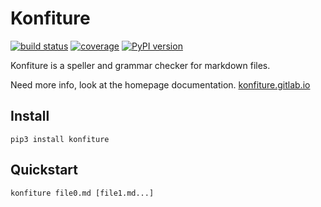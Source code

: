 # Konfiture

[![build status](https://gitlab.com/konfiture/konfiture/badges/master/build.svg)](https://gitlab.com/konfiture/konfiture/commits/master)
[![coverage](https://gitlab.com/konfiture/konfiture/badges/master/coverage.svg?job=coverage)](https://konfiture.gitlab.io/konfiture/coverage)
[![PyPI version](https://badge.fury.io/py/konfiture.svg)](https://badge.fury.io/py/konfiture)

Konfiture is a speller and grammar checker for markdown files.

Need more info, look at the homepage documentation. [konfiture.gitlab.io](http://konfiture.gitlab.io/)

## Install

```
pip3 install konfiture
```

## Quickstart

```
konfiture file0.md [file1.md...]
```
